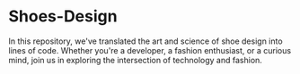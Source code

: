# Shoes-Design
In this repository, we've translated the art and science of shoe design into lines of code. Whether you're a developer, a fashion enthusiast, or a curious mind, join us in exploring the intersection of technology and fashion.
